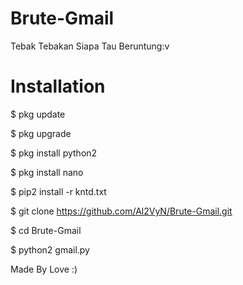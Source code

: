 # Brute-Gmail
Tebak Tebakan Siapa Tau Beruntung:v
# Installation
$ pkg update

$ pkg upgrade

$ pkg install python2

$ pkg install nano

$ pip2 install -r kntd.txt

$ git clone https://github.com/Al2VyN/Brute-Gmail.git

$ cd Brute-Gmail

$ python2 gmail.py

Made By Love :)
